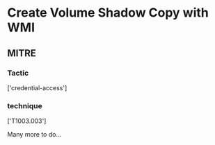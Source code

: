 # Create Volume Shadow Copy with WMI

## MITRE

### Tactic
['credential-access']

### technique
['T1003.003']

Many more to do...
